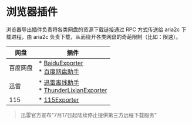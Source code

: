 # 浏览器插件

浏览器导出插件负责将各类网盘的资源下载链接通过 RPC 方式传送给 aria2c 下载进程，由 aria2c 负责下载，从而绕开各类网盘的奇葩限制（比如：限速）。

| 网盘     | 插件                                                                                                                                                                                                        |
| -------- | ----------------------------------------------------------------------------------------------------------------------------------------------------------------------------------------------------------- |
| 百度网盘 | * [BaiduExporter](https://github.com/acgotaku/BaiduExporter) <br> * [百度网盘助手](https://chrome.google.com/webstore/detail/baiduexporter/ipajnjoejlgaepegndciepdmfchojhpm?utm_source=chrome-ntp-icon)     |
| 迅雷     | * [迅雷离线助手](https://chrome.google.com/webstore/detail/thunderlixianassistant/eehlmkfpnagoieibahhcghphdbjcdmen?hl=zh-CN) <br> * [ThunderLixianExporter](https://github.com/binux/ThunderLixianExporter) |
| 115      | * [115Exporter](https://github.com/acgotaku/115)                                                                                                                                                            |

> 迅雷官方宣布"7月17日起陆续停止提供第三方远程下载服务"